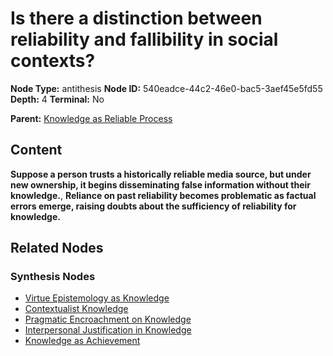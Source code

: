 # Is there a distinction between reliability and fallibility in social contexts?

**Node Type:** antithesis
**Node ID:** 540eadce-44c2-46e0-bac5-3aef45e5fd55
**Depth:** 4
**Terminal:** No

**Parent:** [Knowledge as Reliable Process](knowledge-as-reliable-process-synthesis-9027bce2-bd16-47ab-8d5f-f0e362a3e0d0.md)

## Content

**Suppose a person trusts a historically reliable media source, but under new ownership, it begins disseminating false information without their knowledge.**, **Reliance on past reliability becomes problematic as factual errors emerge, raising doubts about the sufficiency of reliability for knowledge.**

## Related Nodes

### Synthesis Nodes

- [Virtue Epistemology as Knowledge](virtue-epistemology-as-knowledge-synthesis-17b339d1-8351-4018-b226-bb74b360e741.md)
- [Contextualist Knowledge](contextualist-knowledge-synthesis-0ea50ca1-1760-41f4-a8a9-c4b5ab27782b.md)
- [Pragmatic Encroachment on Knowledge](pragmatic-encroachment-on-knowledge-synthesis-19cde456-7ccc-427c-b329-23a295e0d412.md)
- [Interpersonal Justification in Knowledge](interpersonal-justification-in-knowledge-synthesis-0c5877d2-ccad-45d8-b395-ac469314354f.md)
- [Knowledge as Achievement](knowledge-as-achievement-synthesis-cb22503a-0bd3-4c36-b1e1-a98766976bd5.md)
